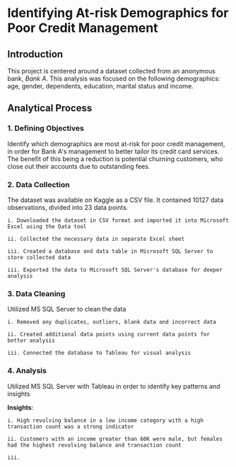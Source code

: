 # Identifying At-risk Demographics for Poor Credit Management

## Introduction

This project is centered around a dataset collected from an anonymous bank, *Bank A*. This analysis was focused on the following demographics: age, gender, dependents, education, marital status and income. 

## Analytical Process

### 1. Defining Objectives

Identify which demographics are most at-risk for poor credit management, in order for Bank A's management to better tailor its credit card services. The benefit of this being a reduction is potential churning customers, who close out their accounts due to outstanding fees.

### 2. Data Collection

The dataset was available on Kaggle as a CSV file. It contained 10127 data observations, divided into 23 data points.

    i. Downloaded the dataset in CSV format and imported it into Microsoft Excel using the Data tool
 
    ii. Collected the necessary data in separate Excel sheet
 
    iii. Created a database and data table in Microsoft SQL Server to store collected data
 
    iii. Exported the data to Microsoft SQL Server's database for deeper analysis

### 3. Data Cleaning

Utilized MS SQL Server to clean the data

    i. Removed any duplicates, outliers, blank data and incorrect data
 
    ii. Created additional data points using current data points for better analysis
 
    iii. Connected the database to Tableau for visual analysis
 
### 4. Analysis

Utilized MS SQL Server with Tableau in order to identify key patterns and insights

**Insights**: 
    
    i. High revolving balance in a low income category with a high transaction count was a strong indicator 
    
    ii. Customers with an income greater than 60K were male, but females had the highest revolving balance and transaction count
    
    iii. 


 


 
